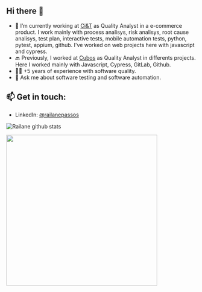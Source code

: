 ## Hi there 👋

- 🔭 I’m currently working at [Ci&T](https://ciandt.com/) as Quality Analyst in a e-commerce product. I work mainly with process analisys, risk analisys, root cause analisys, test plan, interactive tests, mobile automation tests, python, pytest, appium, github. I've worked on web projects here with javascript and cypress.
- 🔙 Previously, I worked at [Cubos](http://www.redhat.com/) as Quality Analyst in differents projects. Here I worked mainly with Javascript, Cypress, GitLab, Github.
- 👩‍💻 +5 years of experience with software quality.
- 💬 Ask me about software testing and software automation.

## 📫 Get in touch:

- LinkedIn: [@railanepassos](https://www.linkedin.com/in/railanepassos/)

![Railane github stats](https://github-readme-stats.vercel.app/api?username=railanepassos&show_icons=true&theme=radical)

<img width="400px" align="left" src="https://github-readme-stats.vercel.app/api/top-langs/?username=railanepassos&hide=html&layout=compact&theme=buefy" />
